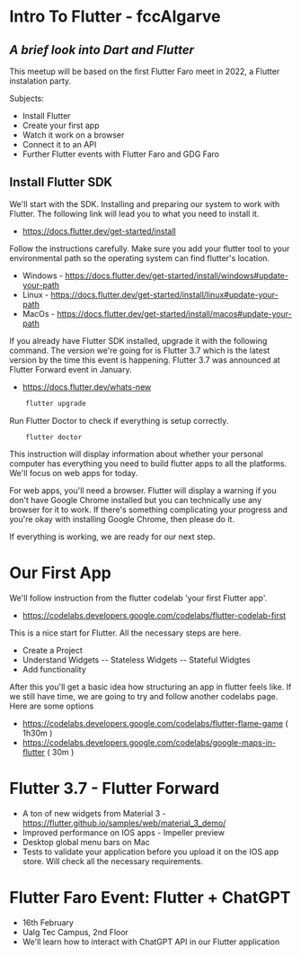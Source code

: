# Intro To Flutter - fccAlgarve
## _A brief look into Dart and Flutter_

This meetup will be based on the first Flutter Faro meet in 2022, a Flutter instalation party. 

Subjects:

- Install Flutter 
- Create your first app
- Watch it work on a browser
- Connect it to an API
- Further Flutter events with Flutter Faro and GDG Faro

## Install Flutter SDK

We'll start with the SDK. Installing and preparing our system to work
with Flutter. The following link will lead you to what you need to install it.

- https://docs.flutter.dev/get-started/install

Follow the instructions carefully. Make sure you add your flutter tool to your environmental path so the operating system can find flutter's location. 

- Windows - https://docs.flutter.dev/get-started/install/windows#update-your-path
- Linux - https://docs.flutter.dev/get-started/install/linux#update-your-path
- MacOs - https://docs.flutter.dev/get-started/install/macos#update-your-path

If you already have Flutter SDK installed, upgrade it with the following command. The version we're going for is Flutter 3.7 which is the latest version by the time this event is happening. Flutter 3.7 was announced at Flutter Forward event in January.

- https://docs.flutter.dev/whats-new

```sh 
    flutter upgrade
```

Run Flutter Doctor to check if everything is setup correctly.

```
    flutter doctor
```

This instruction will display information about whether your personal computer has everything you need to build flutter apps to all the platforms. We'll focus on web apps for today. 

For web apps, you'll need a browser. Flutter will display a warning if you don't have Google Chrome installed but you can technically use any browser for it to work. If there's something complicating your progress and you're okay with installing Google Chrome, then please do it. 

If everything is working, we are ready for our next step. 

# Our First App

We'll follow instruction from the flutter codelab 'your first Flutter app'.

- https://codelabs.developers.google.com/codelabs/flutter-codelab-first

This is a nice start for Flutter. All the necessary steps are here. 

- Create a Project
- Understand Widgets
-- Stateless Widgets
-- Stateful Widgtes
- Add functionality

After this you'll get a basic idea how structuring an app in flutter feels like. If we still have time, we are going to try and follow another codelabs page. Here are some options

- https://codelabs.developers.google.com/codelabs/flutter-flame-game ( 1h30m )
- https://codelabs.developers.google.com/codelabs/google-maps-in-flutter ( 30m )

# Flutter 3.7 - Flutter Forward 

- A ton of new widgets from Material 3 - https://flutter.github.io/samples/web/material_3_demo/
- Improved performance on IOS apps - Impeller preview
- Desktop global menu bars on Mac 
- Tests to validate your application before you upload it on the IOS app store. Will check all the necessary requirements. 


# Flutter Faro Event: Flutter + ChatGPT

- 16th February
- Ualg Tec Campus, 2nd Floor
- We'll learn how to interact with ChatGPT API in our Flutter application

